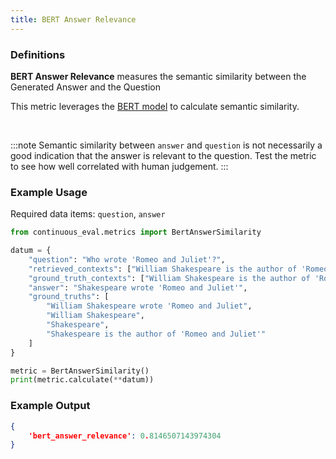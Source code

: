 ```yaml
---
title: BERT Answer Relevance
---
```


### Definitions

**BERT Answer Relevance** measures the semantic similarity between the Generated Answer and the Question

This metric leverages the [BERT model](https://huggingface.co/bert-base-uncased) to calculate semantic similarity.

<br>

:::note
Semantic similarity between `answer` and `question` is not necessarily a good indication that the answer is relevant to the question. Test the metric to see how well correlated with human judgement.
:::

### Example Usage

Required data items: `question`, `answer`

```python
from continuous_eval.metrics import BertAnswerSimilarity

datum = {
    "question": "Who wrote 'Romeo and Juliet'?",
    "retrieved_contexts": ["William Shakespeare is the author of 'Romeo and Juliet'."],
    "ground_truth_contexts": ["William Shakespeare is the author of 'Romeo and Juliet'."],
    "answer": "Shakespeare wrote 'Romeo and Juliet'",
    "ground_truths": [
        "William Shakespeare wrote 'Romeo and Juliet", 
        "William Shakespeare", 
        "Shakespeare", 
        "Shakespeare is the author of 'Romeo and Juliet'"
    ]
}

metric = BertAnswerSimilarity()
print(metric.calculate(**datum))
```

### Example Output

```JSON
{
    'bert_answer_relevance': 0.8146507143974304
}
```
